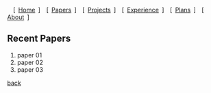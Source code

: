 
&emsp;[&ensp;[Home](./index.html)&ensp;]&emsp;[&ensp;[Papers](./publications.html)&ensp;]&emsp;[&ensp;[Projects](./projects.html)&ensp;]&emsp;[&ensp;[Experience](./experience.html)&ensp;]&emsp;[&ensp;[Plans](./plans.html)&ensp;]&emsp;[&ensp;[About](./about.html)&ensp;]&emsp;

## Recent Papers

1. paper 01
2. paper 02
3. paper 03

[back](./)
